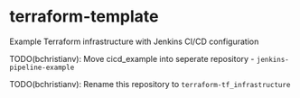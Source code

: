 # terraform-template
Example Terraform infrastructure with Jenkins CI/CD configuration

TODO(bchristianv): Move cicd_example into seperate repository - `jenkins-pipeline-example`

TODO(bchristianv): Rename this repository to `terraform-tf_infrastructure`
